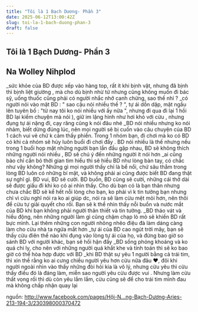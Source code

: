 ```yaml
---
title: "Tôi là 1 Bạch Dương- Phần 3"
date: 2025-06-12T13:00:42Z
slug: toi-la-1-bach-duong-phan-3
draft: false
---
```


## Tôi là 1 Bạch Dương- Phần 3

## Na Wolley Nihplod

_sức khỏe của BD được xếp vào hàng top, rất ít khi bịnh vặt, nhưng đã bịnh thì bịnh liệt giường , mà cho dù bịnh nhừ tử nhưng cũng không muốn đi bác sỹ, uống thuốc cũng phải có người nhắc nhở canh chừng, sao thế nhỉ ? 
_có người nói vào mặt BD : " sao cậu nói nhiều thế ? ", tự ái dồn dập, mặt ngầu lên tuyên bố : "từ nay tôi ko nói nhiều với ấy nữa ", nhưng đi qua đi lại 1 hồi BD lại kiếm chuyện mà nói ), giữ im lặng hình như hơi khó với cừu , nhưng đụng tự ái nặng đi, cạy răng cũng k nói đâu nhé
_BD nói nhiều nhưng ko nói nhảm, biết dừng đúng lúc, nên mọi người sẽ bị cuốn vào câu chuyện của BD 1 cách vui vẻ chứ k cảm thấy phiền. Trong 1 nhóm bạn, đi chơi mà ko có BD có khi cả nhóm sẽ hủy luôn buổi đi chơi đấy . BD nói nhiều là thế nhưng nếu trong 1 buổi họp mặt những người bạn lần đầu gặp nhau, BD sẽ không thích những người nói nhiều , BD sẽ chú ý đến những người ít nói hơn
_ai cũng bảo chỉ cần bỏ thời gian tìm hiểu thì sẽ hiểu BD như lòng bàn tay, có chắc như vậy không? Những gì mọi người thấy chỉ là bể nổi, chứ sâu thẳm trong lòng BD luôn có những bí mật, và không phải ai cũng được biết BD đang thật sự nghĩ gì. BD vui, BD sẽ cười. BD buồn, BD cũng sẽ cười, những cái thở dài sẽ được giấu đi khi ko có ai nhìn thấy. Cho dù bạn có là bạn thân nhưng chưa chắc BD sẽ kể hết nỗi lòng cho bạn, ko phải vì k tin tưởng bạn nhưng chỉ vì cừu nghĩ nói ra ko ai giúp dc, nói ra sẽ làm cừu mệt mỏi hơn, nên thôi để cừu tự giải quyết cho rồi. Bạn sẽ k thể nhìn thấy nỗi buồn và nước mắt của BD khi bạn không phải người thân thiết và tin tưởng. 
_BD tháo vát và hiếu động, nên những người làm gì cũng chậm chạp lò mò sẽ khiến BD rất bực mình. Lại thêm những con người nhõng nhẽo điệu đà làm dáng càng làm cho cừu nhà ta ngứa mắt hơn 
_tự ái của BD cao ngút trời mây, bạn sẽ thấy cừu điên thế nào khi đụng vào lòng tự ái của họ, và đừng bao giờ so sánh BD với người khác, bạn sẽ hối hận đấy
_BD sống phóng khoáng và ko quá chi ly, cho nên với những người quá khắt khe và tính toán thì sẽ ko bao giờ có thể hòa hợp được với BD
_khi BD thật sự yêu 1 người bằng cả trái tim, thì xin thề rằng ko ai cưng chiều người yêu hơn cừu nữa đâu ♥, đôi khi người ngoài nhìn vào thấy những đòi hỏi kia là vô lý, nhưng cừu yêu thì cừu thấy điều đó là đáng làm, miễn sao người yêu cừu được vui . Nhưng làm cừu thất vọng rồi thì dù còn yêu lắm lắm, cừu cũng sẽ để cho trái tim mình đau mà không chấp nhận quay lại
 
nguồn: http://www.facebook.com/pages/Hội-N...ng-Bạch-Dương-Aries-213-194-3/230398000370472